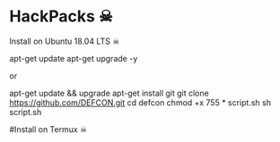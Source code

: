# HackPacks ☠

Install on Ubuntu 18.04 LTS ☠

apt-get update 
apt-get upgrade -y

or 

apt-get update && upgrade
apt-get install git
git clone https://github.com/DEFCON.git
cd defcon
chmod +x 755 * script.sh
sh script.sh


#Install on Termux ☠



